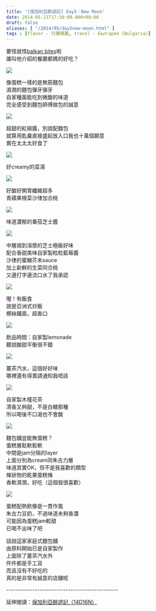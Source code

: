 ```yaml
---
title: '[保加利亞醉遊記] Day5：New Moon'
date: 2014-05-21T17:30:00.000+08:00
draft: false
aliases: [ "/2014/05/day5new-moon.html" ]
tags : [flavor - 行膳積腹, travel - България (Bulgaria)]
---
```


要怪就怪[balkan bites](http://www.hidie.net/2014/05/day2balkan-bites-free-food-tour-sofia.html)啦  
誰叫他介紹的餐廳都媽的好吃？  

[![](https://2.bp.blogspot.com/-XroZ7vblZho/XDNUw44T_yI/AAAAAAAAE_U/UdDt80sTtq0PcqNCRG8LuGB4CBim_SRwACLcBGAs/s640/85.jpg)](https://2.bp.blogspot.com/-XroZ7vblZho/XDNUw44T_yI/AAAAAAAAE_U/UdDt80sTtq0PcqNCRG8LuGB4CBim_SRwACLcBGAs/s1600/85.jpg)

像蛋糕一樣的是無筋麵包  
濕潤的麵包彈牙彈牙  
自家種菌能吃到微酸的味道  
完全感受到麵包師傅做包的誠意  

[![](https://3.bp.blogspot.com/-0MGjoMngjiU/XDNU2f4-ODI/AAAAAAAAE_Y/IojuC_gpmNMrsS1FmVvhxxVIjixRC5m1QCLcBGAs/s640/86.jpg)](https://3.bp.blogspot.com/-0MGjoMngjiU/XDNU2f4-ODI/AAAAAAAAE_Y/IojuC_gpmNMrsS1FmVvhxxVIjixRC5m1QCLcBGAs/s1600/86.jpg)

超甜的紅椒醬，別說配麵包  
就算用匙羹直接盛起放入口我也十萬個願意  
實在太太太好食了  

[![](https://3.bp.blogspot.com/-grju4eCasdc/XDNU7-KeBtI/AAAAAAAAE_c/QXmR1EEkj1Itb_GfKfrgRckU3YReg6q_wCLcBGAs/s640/87.jpg)](https://3.bp.blogspot.com/-grju4eCasdc/XDNU7-KeBtI/AAAAAAAAE_c/QXmR1EEkj1Itb_GfKfrgRckU3YReg6q_wCLcBGAs/s1600/87.jpg)

好creamy的菜湯  

[![](https://2.bp.blogspot.com/-ZT0LhXVTAJc/XDNVBcYpqEI/AAAAAAAAE_k/57JR9s1o-TUYm8nzX8xIrPoAmHRtu613gCLcBGAs/s640/88.jpg)](https://2.bp.blogspot.com/-ZT0LhXVTAJc/XDNVBcYpqEI/AAAAAAAAE_k/57JR9s1o-TUYm8nzX8xIrPoAmHRtu613gCLcBGAs/s1600/88.jpg)

好酸好開胃纖維超多  
青蘋果根菜沙律加合桃  

[![](https://1.bp.blogspot.com/-Ok7K2FPOoEQ/XDNVHwRBqiI/AAAAAAAAE_s/pkEUianNvuIVvAQB6O11URetOWDUijuEgCLcBGAs/s640/89.jpg)](https://1.bp.blogspot.com/-Ok7K2FPOoEQ/XDNVHwRBqiI/AAAAAAAAE_s/pkEUianNvuIVvAQB6O11URetOWDUijuEgCLcBGAs/s1600/89.jpg)

味道濃郁的番茄芝士醬  

[![](https://2.bp.blogspot.com/-SRctEZAUj80/XDNVODAPMWI/AAAAAAAAE_0/jiZwWeHFs_Yop91kiCX3l-SzrzCX9_X3ACLcBGAs/s640/90.jpg)](https://2.bp.blogspot.com/-SRctEZAUj80/XDNVODAPMWI/AAAAAAAAE_0/jiZwWeHFs_Yop91kiCX3l-SzrzCX9_X3ACLcBGAs/s1600/90.jpg)

中層焗到溶漿的芝士極級好味  
配合香甜美味自家製粒粒藍莓醬  
沙律的蜜糖芥末sauce  
加上新鮮的生菜同合桃  
又邊打字邊流口水了我承認  

[![](https://1.bp.blogspot.com/-gbKKjfxIeP8/XDNVTjkb69I/AAAAAAAAE_4/srF1BpK55J8TI_RULMzRnd6ybymq73mbwCLcBGAs/s640/91.jpg)](https://1.bp.blogspot.com/-gbKKjfxIeP8/XDNVTjkb69I/AAAAAAAAE_4/srF1BpK55J8TI_RULMzRnd6ybymq73mbwCLcBGAs/s1600/91.jpg)

喔！有飯食  
說是亞洲式炒飯  
椰絲鋪面，超香口  

[![](https://2.bp.blogspot.com/-mKqYFqy2Sfc/XDNVZNiHiQI/AAAAAAAAFAA/YR9JNd42Q5cGfpdC7iCH78jFqrpHLvprwCLcBGAs/s640/92.jpg)](https://2.bp.blogspot.com/-mKqYFqy2Sfc/XDNVZNiHiQI/AAAAAAAAFAA/YR9JNd42Q5cGfpdC7iCH78jFqrpHLvprwCLcBGAs/s1600/92.jpg)

飲品時間：自家製lemonade  
聽說酸甜平衡很不錯  

[![](https://4.bp.blogspot.com/-JObDJlUf22c/XDNVeNBQfZI/AAAAAAAAFAE/tv_ClEhO1dQUp3cvZYqxkGu-cJXbcHRzACLcBGAs/s640/93.jpg)](https://4.bp.blogspot.com/-JObDJlUf22c/XDNVeNBQfZI/AAAAAAAAFAE/tv_ClEhO1dQUp3cvZYqxkGu-cJXbcHRzACLcBGAs/s1600/93.jpg)

薑茶汽水，這個好好味  
哪裡還有得賣請通知我唔該  

[![](https://1.bp.blogspot.com/-3gKhSlJBx-U/XDNVkatJ6OI/AAAAAAAAFAM/H1UqXPLBvq0uPQ4ZB3oWkXDbb180qIxNQCLcBGAs/s640/94.jpg)](https://1.bp.blogspot.com/-3gKhSlJBx-U/XDNVkatJ6OI/AAAAAAAAFAM/H1UqXPLBvq0uPQ4ZB3oWkXDbb180qIxNQCLcBGAs/s1600/94.jpg)

自家製木槿花茶  
清香又夠甜，不是白糖那種  
所以喝後不口渴也不會酸  

[![](https://4.bp.blogspot.com/-R5tr3gJamu8/XDNVpy_NLHI/AAAAAAAAFAU/fwXUgEn3FXscddsTGLazRP2L1bux3LUlwCLcBGAs/s640/95.jpg)](https://4.bp.blogspot.com/-R5tr3gJamu8/XDNVpy_NLHI/AAAAAAAAFAU/fwXUgEn3FXscddsTGLazRP2L1bux3LUlwCLcBGAs/s1600/95.jpg)

麵包舖豈能無蛋糕？  
蛋糕層鬆軟鬆軟  
中間是jam分隔的layer  
上面分別為cream同朱古力層  
味道其實OK，但不是我喜歡的類型  
條狀物的乾果蛋糕條  
香軟濕潤，好吃（這個我很喜歡）  

[![](https://4.bp.blogspot.com/-pxDdkF-QvTQ/XDNVvTUNMUI/AAAAAAAAFAc/_4yTqOVI3So2tRmtJUziIDcTBB2Bz_eswCLcBGAs/s640/96.jpg)](https://4.bp.blogspot.com/-pxDdkF-QvTQ/XDNVvTUNMUI/AAAAAAAAFAc/_4yTqOVI3So2tRmtJUziIDcTBB2Bz_eswCLcBGAs/s1600/96.jpg)

蛋糕配熱飲像是一貫作風  
朱古力豆奶，不過味道未夠香濃  
可能因為蛋糕jam較甜  
已喝不出味了吧  
  
話說這家家庭式麵包舖  
由原料開始已是自家製作  
上面除了薑茶汽水外  
件件都是手工貨  
而且沒有不好吃的  
真的是非常有誠意的店舖呢  
  
\-----------------------------------------------  
  
延伸閱讀：[保加利亞醉遊記（14D16N）](http://www.hidie.net/2014/06/14d16n.html)